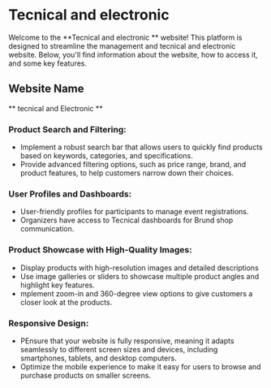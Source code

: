 # Tecnical and electronic 

Welcome to the **Tecnical and electronic ** website! This platform is designed to streamline the management and tecnical and electronic website. Below, you'll find information about the website, how to access it, and some key features.

## Website Name

** tecnical and Electronic **


### Product Search and Filtering:

- Implement a robust search bar that allows users to quickly find products based on keywords, categories, and specifications.
- Provide advanced filtering options, such as price range, brand, and product features, to help customers narrow down their choices.
### User Profiles and Dashboards:

- User-friendly profiles for participants to manage event registrations.
- Organizers have access to Tecnical  dashboards for  Brund shop communication.


### Product Showcase with High-Quality Images:

- Display products with high-resolution images and detailed descriptions
- Use image galleries or sliders to showcase multiple product angles and highlight key features.
- mplement zoom-in and 360-degree view options to give customers a closer look at the products.

### Responsive Design:

- PEnsure that your website is fully responsive, meaning it adapts seamlessly to different screen sizes and devices, including smartphones, tablets, and desktop computers.
- Optimize the mobile experience to make it easy for users to browse and purchase products on smaller screens.


